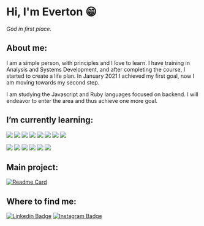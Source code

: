 # Hi, I'm Everton :grin:
*God in first place.*

## About me:
I am a simple person, with principles and I love to learn. I have training in Analysis and Systems Development, and after completing the course, I started to create a life plan. In January 2021 I achieved my first goal, now I am moving towards my second step.

I am studying the Javascript and Ruby languages focused on backend. I will endeavor to enter the area and thus achieve one more goal.


## I’m currently learning:
![](https://img.shields.io/badge/_-Code-black?style=flat-square)
![](https://img.shields.io/badge/_-Ruby-blue?style=flat-square&logo=ruby&logoColor=white)
![](https://img.shields.io/badge/_-Rails-blue?style=flat-square&logo=rubyonrails&logoColor=white)
![](https://img.shields.io/badge/_-HTML5-blue?style=flat-square&logo=html5&logoColor=white)
![](https://img.shields.io/badge/_-CSS3-blue?style=flat-square&logo=css3&logoColor=white)
![](https://img.shields.io/badge/_-Javascript-blue?style=flat-square&logo=javascript&logoColor=white)
![](https://img.shields.io/badge/_-Node.JS-blue?style=flat-square&logo=node.js&logoColor=white)
![](https://img.shields.io/badge/_-Typescript-blue?style=flat-square&logo=typescript&logoColor=white)

![](https://img.shields.io/badge/_-Tools-black?style=flat-square)
![](https://img.shields.io/badge/_-Linux-blueviolet?style=flat-square&logo=Linux&logoColor=white)
![](https://img.shields.io/badge/_-Git-blueviolet?style=flat-square&logo=git&logoColor=white)
![](https://img.shields.io/badge/_-VSCode-blueviolet?style=flat-square&logo=visual-studio-code&logoColor=white)
![](https://img.shields.io/badge/_-Vim-blueviolet?style=flat-square&logo=vim&logoColor=white)
![](https://img.shields.io/badge/_-Tmux-blueviolet?style=flat-square&logo=tmux&logoColor=white)

## Main project:
[![Readme Card](https://github-readme-stats.vercel.app/api/pin/?username=evertonlopesc&repo=Ruby-Roadmap&theme=midnight-purple)](https://github.com/evertonlopesc/Ruby-Roadmap)

## Where to find me:
[![Linkedin Badge](https://img.shields.io/badge/-EvertonLopes-blue?style=flat-square&logo=Linkedin&logoColor=white&link=https://www.linkedin.com/in/everton-lopes-costa)](https://www.linkedin.com/in/everton-lopes-costa)
[![Instagram Badge](https://img.shields.io/badge/-EvertonLopes-blueviolet?style=flat-square&logo=Instagram&logoColor=white&link=https://www.instagram.com/everton.locos/)](https://www.instagram.com/everton.locos/)
